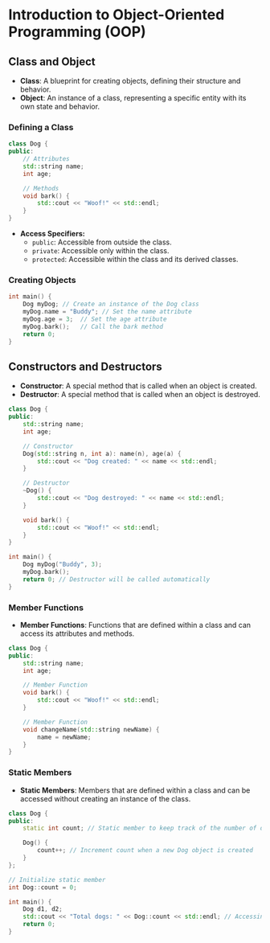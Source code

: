 # Introduction to Object-Oriented Programming (OOP)

## Class and Object

- **Class**: A blueprint for creating objects, defining their structure and behavior.
- **Object**: An instance of a class, representing a specific entity with its own state and behavior.

### Defining a Class

```cpp
class Dog {
public:
    // Attributes
    std::string name;
    int age;

    // Methods
    void bark() {
        std::cout << "Woof!" << std::endl;
    }
}
```

- **Access Specifiers:**
  - `public`: Accessible from outside the class.
  - `private`: Accessible only within the class.
  - `protected`: Accessible within the class and its derived classes.

### Creating Objects

```cpp
int main() {
    Dog myDog; // Create an instance of the Dog class
    myDog.name = "Buddy"; // Set the name attribute
    myDog.age = 3;  // Set the age attribute
    myDog.bark();   // Call the bark method
    return 0;
}
```

## Constructors and Destructors

- **Constructor**: A special method that is called when an object is created.
- **Destructor**: A special method that is called when an object is destroyed.

```cpp
class Dog {
public:
    std::string name;
    int age;

    // Constructor
    Dog(std::string n, int a): name(n), age(a) {
        std::cout << "Dog created: " << name << std::endl;
    }

    // Destructor
    ~Dog() {
        std::cout << "Dog destroyed: " << name << std::endl;
    }

    void bark() {
        std::cout << "Woof!" << std::endl;
    }
}

int main() {
    Dog myDog("Buddy", 3);
    myDog.bark();
    return 0; // Destructor will be called automatically
}
```

### Member Functions

- **Member Functions**: Functions that are defined within a class and can access its attributes and methods.
  
```cpp
class Dog {
public:
    std::string name;
    int age;

    // Member Function 
    void bark() {
        std::cout << "Woof!" << std::endl;
    }

    // Member Function
    void changeName(std::string newName) {
        name = newName;
    }
}
```

### Static Members

- **Static Members**: Members that are defined within a class and can be accessed without creating an instance of the class.
  
```cpp
class Dog {
public:
    static int count; // Static member to keep track of the number of dogs

    Dog() {
        count++; // Increment count when a new Dog object is created
    }
};

// Initialize static member
int Dog::count = 0;

int main() {
    Dog d1, d2;
    std::cout << "Total dogs: " << Dog::count << std::endl; // Accessing static member
    return 0;
}
```
